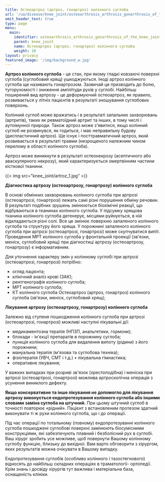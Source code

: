 ```yaml
---
title: Остеоартроз (артроз, гонартроз) колінного суглоба
url: '/ua/disease/knee_joint/osteoarthrosis_arthrosis_gonarthrosis_of_the_knee_joint'
omit_header_text: true
type: page
menu:
  main:
    identifier: osteoarthrosis_arthrosis_gonarthrosis_of_the_knee_joint
    parent: knee_joint
    name: Остеоартроз (артроз, гонартроз) колінного суглоба
    weight: 10
layout: privacy
featured_image: '/img/background_w.jpg'
---
```


**Артроз колінного суглоба** - це стан, при якому гладкі ковзаючі поверхні суглоба (суглобовий хрящ) ушкоджуються. Іноді
артроз колінного суглоба ще називають гонартрозом. Зазвичай це призводить до болю, тугорухомості і зниження амплітуди
рухів у суглобі. Найбільш поширений вид артрозу - це деформуючий остеоартроз, як правило, розвивається у літніх
пацієнтів в результаті зношування суглобових поверхонь.

Колінний суглоб може вражатись і в результаті запальних захворювань (артритів), таких як ревматоїдний артрит та інших, в
тому числі і аутоімунної природи. Також артроз може з'явитися, якщо колінний суглоб не розвинувся, як годиться, і має
неправильну будову (диспластичний артроз). Ще існує і посттравматичний артроз, який розвивається в результаті травми
(незрощеного належним чином перелому в області колінного суглоба).

Артроз може виникнути в результаті остеонекрозу (асептичного або аваскулярного некрозу), який характеризується
омертвінням частини кісткової тканини.

{{< img src="knee_joint/artroz_1.jpg" >}}

**Діагностика артрозу (остеоартрозу, гонартрозу) колінного суглоба**

В основі обмінних захворювань колінного суглоба при артрозі (остеоартрозі, гонартрозі) лежать самі різні порушення
обміну речовин. В результаті подібних зрушень змінюються біохімічні реакції, що відбуваються в тканинах колінного
суглоба. У підсумку хрящова тканина колінного суглоба дегенерує, місцями руйнується, в ній відкладаються різні солі. Все
це змінює поверхню запаленого колінного суглоба та структуру його хряща. У порожнині запаленого колінного суглоба при
артрозі (остеоартрозі, гонартрозі) може скупчуватися випіт. Проведення МРТ колінного суглоба у фронтальній проекції
(зв'язки, меніск, суглобовий хрящ) при діагностиці артрозу (остеоартрозу, гонартрозу) є інформативним.

Для уточнення характеру змін у колінному суглобі при артрозі (остеоартрозі, гонартрозі) потрібно:

- огляд пацієнта;
- клінічний аналіз крові (ЗАК);
- рентгенографія колінного суглоба;
- МРТ колінного суглоба;
- КТ колінного суглоба Остеоартроз (артроз, гонартроз) колінного суглоба (зв'язки, меніск, суглобовий хрящ);

**Лікування артрозу (остеоартрозу, гонартрозу) колінного суглоба**

Залежно від ступеня пошкодження колінного суглоба при артрозі (остеоартрозі, гонартрозі) можливі наступні лікувальні
дії:

- медикаментозна терапія (НПЗП, анальгетики, гормони);
- блокади - ін'єкції препаратів в порожнину суглоба;
- пункція колінного суглоба для видалення випоту (рідини) з його порожнини;
- мануальна терапія (м'язова та суглобова техніка);
- фізіотерапія (УВЧ, СМТ і т.д.) • лікувальна гімнастика;
- оперативне лікування;

У важких випадках при розриві зв'язок (хрестоподібна) і меніска при артрозі (остеоартрозі, гонартрозі) можлива
артроскопічна операція з усунення виниклого дефекту.

**Якщо консервативне та інше лікування не допомогло для лікування артрозу виконується ендопротезування колінного суглоба
або іншими словами заміна суглоба на штучний.** При цьому штучний суглоб в точності повторює «рідний». Пацієнт з
встановленим протезом здатний виконувати ті ж рухи колінного суглоба, що і до операції.

Під час операції по тотальному (повному) ендопротезуванні колінного суглоба пошкоджені суглобові поверхні замінюють
біосумісними конструкціями, які забезпечують плавний і безболісний рух в суглобі. Ваш хірург зробить усе можливе, щоб
повернути Вашому колінному суглобу функцію, близьку до вихідної. Вам варто обговорити з хірургом, яких результатів можна
очікувати в Вашому випадку.

Ендопротезування суглобів (особливо колінного і тазостегнового) відносять до найбільш складних операціях в траматологіі-
ортопедії. Крім знань і досвіду хірургів тут важлива і матеріальна база, оснащеність клініки.
